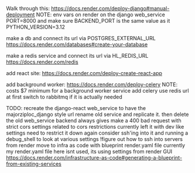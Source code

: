 Walk through this:
  https://docs.render.com/deploy-django#manual-deployment
  NOTE:
    env vars on render on the django web_service
      PORT=8000 and make sure BACKEND_PORT is the same value as it
      PYTHON_VERSION=3.12

make a db and connect its url via POSTGRES_EXTERNAL_URL
  https://docs.render.com/databases#create-your-database

make a redis service and connect its url via HL_REDIS_URL
  https://docs.render.com/redis

add react site: https://docs.render.com/deploy-create-react-app

add background worker: https://docs.render.com/deploy-celery
  NOTE: costs $7 minimum for a background worker service
  add celery
  use redis url at first
    switch to rabbitmq if it is actually needed

TODO:
  recreate the django-react web_service to have the majorziploc_django style url
    rename old service and replicate it. then delete the old web_service
  backend always gives make a 400 bad request with strict cors settings
    related to cors restrictions
      currently left it with dev like settings
        need to restrict it down again
      consider ssh'ing into it and running a debug_shell to look at various settings
        !figure out how to ssh into servers from render
  move to infra as code with blueprint render.yaml file
    currently my render.yaml file here isnt used, its using settings from render GUI
    https://docs.render.com/infrastructure-as-code#generating-a-blueprint-from-existing-services
